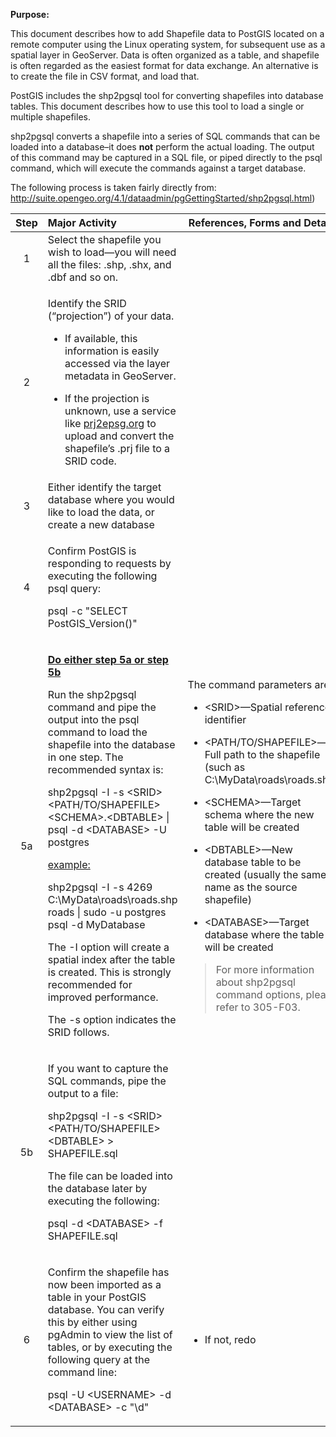 **Purpose:**

This document describes how to add Shapefile data to PostGIS located on a remote computer using the Linux operating system, for subsequent use as a spatial layer in GeoServer. Data is often organized as a table, and shapefile is often regarded as the easiest format for data exchange. An alternative is to create the file in CSV format, and load that.

PostGIS includes the shp2pgsql tool for converting shapefiles into database tables. This document describes how to use this tool to load a single or multiple shapefiles.

shp2pgsql converts a shapefile into a series of SQL commands that can be loaded into a database–it does **not** perform the actual loading. The output of this command may be captured in a SQL file, or piped directly to the psql command, which will execute the commands against a target database.

The following process is taken fairly directly from: <http://suite.opengeo.org/4.1/dataadmin/pgGettingStarted/shp2pgsql.html>)

<table>
<colgroup>
<col style="width: 8%" />
<col style="width: 54%" />
<col style="width: 36%" />
</colgroup>
<thead>
<tr>
<th style="text-align: center;"><strong>Step</strong></th>
<th style="text-align: left;"><strong>Major Activity</strong></th>
<th><strong>References, Forms and Details</strong></th>
</tr>
</thead>
<tbody>
<tr>
<td style="text-align: center;">1</td>
<td style="text-align: left;">Select the shapefile you wish to load—you will need all the files: .shp, .shx, and .dbf and so on.</td>
<td></td>
</tr>
<tr>
<td style="text-align: center;">2</td>
<td style="text-align: left;"><p>Identify the SRID (“projection”) of your data.</p>
<ul>
<li><p>If available, this information is easily accessed via the layer metadata in GeoServer.</p></li>
<li><p>If the projection is unknown, use a service like <a href="http://prj2epsg.org/"><u>prj2epsg.org</u></a> to upload and convert the shapefile’s .prj file to a SRID code.</p></li>
</ul></td>
<td></td>
</tr>
<tr>
<td style="text-align: center;">3</td>
<td style="text-align: left;">Either identify the target database where you would like to load the data, or create a new database</td>
<td></td>
</tr>
<tr>
<td style="text-align: center;">4</td>
<td style="text-align: left;"><p>Confirm PostGIS is responding to requests by executing the following psql query:</p>
<p>psql -c "SELECT PostGIS_Version()"</p></td>
<td style="text-align: left;"></td>
</tr>
<tr>
<td style="text-align: center;">5a</td>
<td style="text-align: left;"><p><strong><u>Do either step 5a or step 5b</u></strong></p>
<p>Run the shp2pgsql command and pipe the output into the psql command to load the shapefile into the database in one step. The recommended syntax is:</p>
<p>shp2pgsql -I -s &lt;SRID&gt; &lt;PATH/TO/SHAPEFILE&gt; &lt;SCHEMA&gt;.&lt;DBTABLE&gt; | psql -d &lt;DATABASE&gt; -U postgres</p>
<p><u>example:</u></p>
<p>shp2pgsql -I -s 4269 C:\MyData\roads\roads.shp roads | sudo -u postgres psql -d MyDatabase</p>
<p>The -I option will create a spatial index after the table is created. This is strongly recommended for improved performance.</p>
<p>The -s option indicates the SRID follows.</p></td>
<td><p>The command parameters are:</p>
<ul>
<li><p>&lt;SRID&gt;—Spatial reference identifier</p></li>
<li><p>&lt;PATH/TO/SHAPEFILE&gt;—Full path to the shapefile (such as C:\MyData\roads\roads.shp)</p></li>
<li><p>&lt;SCHEMA&gt;—Target schema where the new table will be created</p></li>
<li><p>&lt;DBTABLE&gt;—New database table to be created (usually the same name as the source shapefile)</p></li>
<li><p>&lt;DATABASE&gt;—Target database where the table will be created</p></li>
</ul>
<blockquote>
<p>For more information about shp2pgsql command options, please refer to 305-F03.</p>
</blockquote></td>
</tr>
<tr>
<td style="text-align: center;">5b</td>
<td style="text-align: left;"><p>If you want to capture the SQL commands, pipe the output to a file:</p>
<p>shp2pgsql -I -s &lt;SRID&gt; &lt;PATH/TO/SHAPEFILE&gt; &lt;DBTABLE&gt; &gt; SHAPEFILE.sql</p>
<p>The file can be loaded into the database later by executing the following:</p>
<p>psql -d &lt;DATABASE&gt; -f SHAPEFILE.sql</p></td>
<td></td>
</tr>
<tr>
<td style="text-align: center;">6</td>
<td style="text-align: left;"><p>Confirm the shapefile has now been imported as a table in your PostGIS database. You can verify this by either using pgAdmin to view the list of tables, or by executing the following query at the command line:</p>
<p>psql -U &lt;USERNAME&gt; -d &lt;DATABASE&gt; -c "\d"</p></td>
<td><ul>
<li><p>If not, redo</p></li>
</ul></td>
</tr>
</tbody>
</table>
